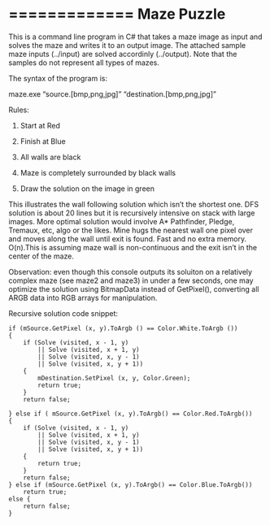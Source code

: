 =============
Maze Puzzle
=============

This is a command line program in C# that takes a maze image as input and solves the maze and 
writes it to an output image. The attached sample maze inputs (../input) are solved accordinly 
(../output). Note that the samples do not represent all types of mazes.

The syntax of the program is:

maze.exe “source.[bmp,png,jpg]” “destination.[bmp,png,jpg]”

Rules:

1) Start at Red

2) Finish at Blue

3) All walls are black

4) Maze is completely surrounded by black walls

5) Draw the solution on the image in green

This illustrates the wall following solution which isn’t the shortest one. DFS solution is about 20 lines 
but it is recursively intensive on stack with large images. More optimal solution would involve A* Pathfinder,
Pledge, Tremaux, etc, algo or the likes. Mine hugs the nearest wall one pixel over and moves along the wall 
until exit is found. Fast and no extra memory. O(n).This is assuming maze wall is non-continuous and the exit 
isn’t in the center of the maze.

Observation: even though this console outputs its soluiton on a relatively complex maze (see maze2 and maze3) in under a few seconds, one may optimize the solution using BitmapData instead of GetPixel(), converting all ARGB data into RGB 
arrays for manipulation. 

Recursive solution code snippet:

```
if (mSource.GetPixel (x, y).ToArgb () == Color.White.ToArgb ()) 
{
    if (Solve (visited, x - 1, y)
        || Solve (visited, x + 1, y)
        || Solve (visited, x, y - 1)
        || Solve (visited, x, y + 1)) 
    {
        mDestination.SetPixel (x, y, Color.Green);
        return true;
    }
    return false;

} else if ( mSource.GetPixel (x, y).ToArgb() == Color.Red.ToArgb()) 
{
    if (Solve (visited, x - 1, y)
        || Solve (visited, x + 1, y)
        || Solve (visited, x, y - 1)
        || Solve (visited, x, y + 1)) 
    {
        return true;
    }
    return false;
} else if (mSource.GetPixel (x, y).ToArgb() == Color.Blue.ToArgb())
    return true;
else {
    return false;
}
```
